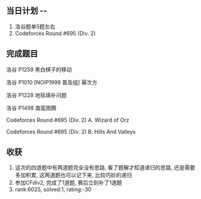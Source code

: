 
## 当日计划 -- 
1. 洛谷题单5题左右
2. Codeforces Round #695 (Div. 2)

## 完成题目
洛谷 P1259 黑白棋子的移动

洛谷 P1010 [NOIP1998 普及组] 幂次方

洛谷 P1228 地毯填补问题

洛谷 P1498 南蛮图腾

Codeforces Round #695 (Div. 2) A. Wizard of Orz

Codeforces Round #695 (Div. 2) B. Hills And Valleys

## 收获
1. 这次的四道题中有两道题完全没有思路, 看了题解才知道递归的思路, 还是需要多加积累, 这两道题也可以记下来, 比较巧妙的递归
2. 参加CFdiv2, 完成了1道题, 赛后立刻补了1道题
3. rank:6025, solved:1, rating:-30
